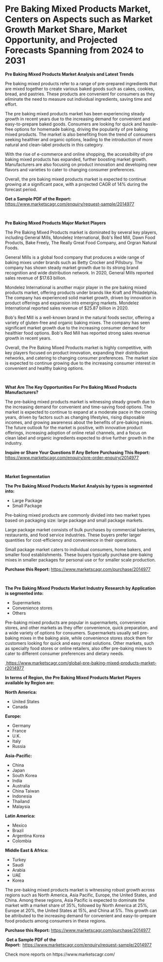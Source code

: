 <p><h1>Pre Baking Mixed Products Market, Centers on Aspects such as Market Growth Market Share, Market Opportunity, and Projected Forecasts Spanning from 2024 to 2031</h1></p><p><strong>Pre Baking Mixed Products Market Analysis and Latest Trends</strong></p>
<p><p>Pre baking mixed products refer to a range of pre-prepared ingredients that are mixed together to create various baked goods such as cakes, cookies, bread, and pastries. These products are convenient for consumers as they eliminate the need to measure out individual ingredients, saving time and effort.</p><p>The pre baking mixed products market has been experiencing steady growth in recent years due to the increasing demand for convenient and easy-to-prepare baked goods. Consumers are looking for quick and hassle-free options for homemade baking, driving the popularity of pre baking mixed products. The market is also benefiting from the trend of consumers seeking healthier and organic options, leading to the introduction of more natural and clean-label products in this category.</p><p>With the rise of e-commerce and online shopping, the accessibility of pre baking mixed products has expanded, further boosting market growth. Manufacturers are also focusing on product innovation and developing new flavors and varieties to cater to changing consumer preferences.</p><p>Overall, the pre baking mixed products market is expected to continue growing at a significant pace, with a projected CAGR of 14% during the forecast period.</p></p>
<p><strong>Get a Sample PDF of the Report:&nbsp;</strong> <a href="https://www.marketscagr.com/enquiry/request-sample/2014977">https://www.marketscagr.com/enquiry/request-sample/2014977</a></p>
<p>&nbsp;</p>
<p><strong>Pre Baking Mixed Products Major Market Players</strong></p>
<p><p>The Pre Baking Mixed Products market is dominated by several key players, including General Mills, Mondelez International, Bob's Red Mill, Dawn Food Products, Bake Freely, The Really Great Food Company, and Orgran Natural Foods. </p><p>General Mills is a global food company that produces a wide range of baking mixes under brands such as Betty Crocker and Pillsbury. The company has shown steady market growth due to its strong brand recognition and wide distribution network. In 2020, General Mills reported sales revenue of $17.63 billion.</p><p>Mondelez International is another major player in the pre baking mixed products market, offering products under brands like Kraft and Philadelphia. The company has experienced solid market growth, driven by innovation in product offerings and expansion into emerging markets. Mondelez International reported sales revenue of $25.87 billion in 2020.</p><p>Bob's Red Mill is a well-known brand in the natural foods sector, offering a variety of gluten-free and organic baking mixes. The company has seen significant market growth due to the increasing consumer demand for healthier food options. Bob's Red Mill has reported strong sales revenue growth in recent years.</p><p>Overall, the Pre Baking Mixed Products market is highly competitive, with key players focused on product innovation, expanding their distribution networks, and catering to changing consumer preferences. The market size is expected to continue growing due to the increasing consumer interest in convenient and healthy baking options.</p></p>
<p>&nbsp;</p>
<p><strong>What Are The Key Opportunities For Pre Baking Mixed Products Manufacturers?</strong></p>
<p><p>The pre-baking mixed products market is witnessing steady growth due to the increasing demand for convenient and time-saving food options. The market is expected to continue to expand at a moderate pace in the coming years, driven by factors such as changing lifestyles, rising disposable incomes, and growing awareness about the benefits of pre-baking mixes. The future outlook for the market is positive, with innovative product offerings, increasing adoption of online retail channels, and a focus on clean label and organic ingredients expected to drive further growth in the industry.</p></p>
<p><strong>Inquire or Share Your Questions If Any Before Purchasing This Report:</strong> <a href="https://www.marketscagr.com/enquiry/pre-order-enquiry/2014977">https://www.marketscagr.com/enquiry/pre-order-enquiry/2014977</a></p>
<p>&nbsp;</p>
<p><strong>Market Segmentation</strong></p>
<p><strong>The Pre Baking Mixed Products Market Analysis by types is segmented into:</strong></p>
<p><ul><li>Large Package</li><li>Small Package</li></ul></p>
<p><p>Pre-baking mixed products are commonly divided into two market types based on packaging size: large package and small package markets. </p><p>Large package market consists of bulk purchases by commercial bakeries, restaurants, and food service industries. These buyers prefer larger quantities for cost-efficiency and convenience in their operations.</p><p>Small package market caters to individual consumers, home bakers, and smaller food establishments. These buyers typically purchase pre-baking mixes in smaller packages for personal use or for smaller scale production.</p></p>
<p><strong>Purchase this Report:&nbsp;</strong><a href="https://www.marketscagr.com/purchase/2014977">https://www.marketscagr.com/purchase/2014977</a></p>
<p>&nbsp;</p>
<p><strong>The Pre Baking Mixed Products Market Industry Research by Application is segmented into:</strong></p>
<p><ul><li>Supermarkets</li><li>Convenience stores</li><li>Others</li></ul></p>
<p><p>Pre-baking mixed products are popular in supermarkets, convenience stores, and other markets as they offer convenience, quick preparation, and a wide variety of options for consumers. Supermarkets usually sell pre-baking mixes in the baking aisle, while convenience stores stock them for customers looking for quick and easy meal solutions. Other markets, such as specialty food stores or online retailers, also offer pre-baking mixes to cater to different consumer preferences and dietary needs.</p></p>
<p><a href="https://www.marketscagr.com/global-pre-baking-mixed-products-market-r2014977">&nbsp;https://www.marketscagr.com/global-pre-baking-mixed-products-market-r2014977</a></p>
<p><strong>In terms of Region, the Pre Baking Mixed Products Market Players available by Region are:</strong></p>
<p>
    <p> <strong> North America: </strong>
        <ul>
            <li>United States</li>
            <li>Canada</li>
        </ul>
        </p> 
    <p> <strong> Europe: </strong>
        <ul>
            <li>Germany</li>
            <li>France</li>
            <li>U.K.</li>
            <li>Italy</li>
            <li>Russia</li>
        </ul>
        </p> 
    <p> <strong> Asia-Pacific: </strong>
        <ul>
            <li>China</li>
            <li>Japan</li>
            <li>South Korea</li>
            <li>India</li>
            <li>Australia</li>
            <li>China Taiwan</li>
            <li>Indonesia</li>
            <li>Thailand</li>
            <li>Malaysia</li>
        </ul>
        </p> 
    <p> <strong> Latin America: </strong>
        <ul>
            <li>Mexico</li>
            <li>Brazil</li>
            <li>Argentina Korea</li>
            <li>Colombia</li>
        </ul>
        </p> 
    <p> <strong> Middle East & Africa: </strong>
        <ul>
            <li>Turkey</li>
            <li>Saudi</li>
            <li>Arabia</li>
            <li>UAE</li>
            <li>Korea</li>
        </ul>
    </p>
    </p>
<p><p>The pre-baking mixed products market is witnessing robust growth across regions such as North America, Asia Pacific, Europe, the United States, and China. Among these regions, Asia Pacific is expected to dominate the market with a market share of 35%, followed by North America at 25%, Europe at 20%, the United States at 15%, and China at 5%. This growth can be attributed to the increasing demand for convenient and easy-to-prepare food products among consumers in these regions.</p></p>
<p><strong>Purchase this Report: </strong><a href="https://www.marketscagr.com/purchase/2014977">https://www.marketscagr.com/purchase/2014977</a></p>
<p>&nbsp;<strong>Get a Sample PDF of the Report:&nbsp;&nbsp;</strong><a href="https://www.marketscagr.com/enquiry/request-sample/2014977">https://www.marketscagr.com/enquiry/request-sample/2014977</a></p>
<p><strong></strong></p>
<p>Check more reports on https://www.marketscagr.com/</p>